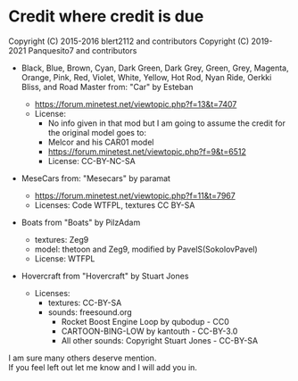 # Credit where credit is due

Copyright (C) 2015-2016 blert2112 and contributors
Copyright (C) 2019-2021 Panquesito7 and contributors

- Black, Blue, Brown, Cyan, Dark Green, Dark Grey, Green, Grey, Magenta, Orange, Pink, Red, Violet, White, Yellow, Hot Rod, Nyan Ride, Oerkki Bliss, and Road Master from: "Car" by Esteban
  - <https://forum.minetest.net/viewtopic.php?f=13&t=7407>
  - License:
    - No info given in that mod but I am going to assume the credit for the original model goes to:
    - Melcor and his CAR01 model
    - <https://forum.minetest.net/viewtopic.php?f=9&t=6512>
    - License: CC-BY-NC-SA

- MeseCars from: "Mesecars" by paramat
  - <https://forum.minetest.net/viewtopic.php?f=11&t=7967>
  - Licenses: Code WTFPL, textures CC BY-SA

- Boats from "Boats" by PilzAdam
  - textures: Zeg9
  - model: thetoon and Zeg9, modified by PavelS(SokolovPavel)
  - License: WTFPL

- Hovercraft from "Hovercraft" by Stuart Jones
  - Licenses:
    - textures: CC-BY-SA
    - sounds: freesound.org
      - Rocket Boost Engine Loop by qubodup - CC0
      - CARTOON-BING-LOW by kantouth - CC-BY-3.0
      - All other sounds: Copyright Stuart Jones - CC-BY-SA

I am sure many others deserve mention.\
If you feel left out let me know and I will add you in.
